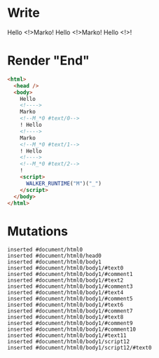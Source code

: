 # Write
  Hello <!>Marko<!--M_*0 #text/0-->! Hello <!>Marko<!--M_*0 #text/1-->! Hello <!><!--M_*0 #text/2-->!<script>WALKER_RUNTIME("M")("_")</script>


# Render "End"
```html
<html>
  <head />
  <body>
    Hello 
    <!---->
    Marko
    <!--M_*0 #text/0-->
    ! Hello 
    <!---->
    Marko
    <!--M_*0 #text/1-->
    ! Hello 
    <!---->
    <!--M_*0 #text/2-->
    !
    <script>
      WALKER_RUNTIME("M")("_")
    </script>
  </body>
</html>
```

# Mutations
```
inserted #document/html0
inserted #document/html0/head0
inserted #document/html0/body1
inserted #document/html0/body1/#text0
inserted #document/html0/body1/#comment1
inserted #document/html0/body1/#text2
inserted #document/html0/body1/#comment3
inserted #document/html0/body1/#text4
inserted #document/html0/body1/#comment5
inserted #document/html0/body1/#text6
inserted #document/html0/body1/#comment7
inserted #document/html0/body1/#text8
inserted #document/html0/body1/#comment9
inserted #document/html0/body1/#comment10
inserted #document/html0/body1/#text11
inserted #document/html0/body1/script12
inserted #document/html0/body1/script12/#text0
```